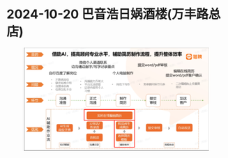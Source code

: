 # 2024-10-20 巴音浩日娲酒楼(万丰路总店)

<figure><img src="../.gitbook/assets/image.png" alt=""><figcaption></figcaption></figure>



